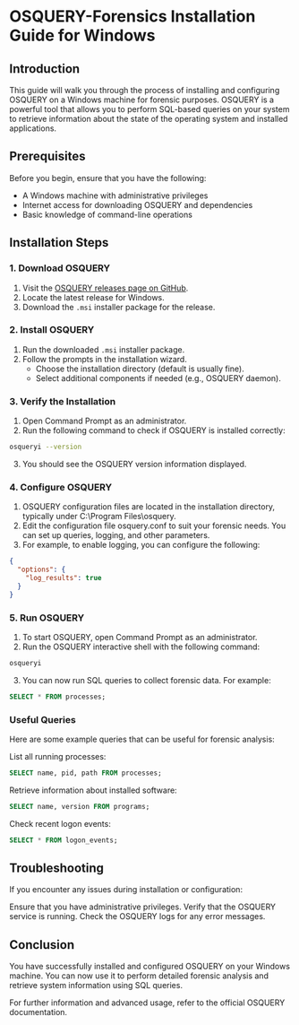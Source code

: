 # OSQUERY-Forensics Installation Guide for Windows

## Introduction

This guide will walk you through the process of installing and configuring OSQUERY on a Windows machine for forensic purposes. OSQUERY is a powerful tool that allows you to perform SQL-based queries on your system to retrieve information about the state of the operating system and installed applications.

## Prerequisites

Before you begin, ensure that you have the following:

- A Windows machine with administrative privileges
- Internet access for downloading OSQUERY and dependencies
- Basic knowledge of command-line operations

## Installation Steps

### 1. Download OSQUERY

1. Visit the [OSQUERY releases page on GitHub](https://github.com/osquery/osquery/releases).
2. Locate the latest release for Windows.
3. Download the `.msi` installer package for the release.

### 2. Install OSQUERY

1. Run the downloaded `.msi` installer package.
2. Follow the prompts in the installation wizard.
   - Choose the installation directory (default is usually fine).
   - Select additional components if needed (e.g., OSQUERY daemon).

### 3. Verify the Installation

1. Open Command Prompt as an administrator.
2. Run the following command to check if OSQUERY is installed correctly:
```bash
osqueryi --version
```
3. You should see the OSQUERY version information displayed.

### 4. Configure OSQUERY

1. OSQUERY configuration files are located in the installation directory, typically under C:\Program Files\osquery\.
2. Edit the configuration file osquery.conf to suit your forensic needs. You can set up queries, logging, and other parameters.
3. For example, to enable logging, you can configure the following:

```json
{
  "options": {
    "log_results": true
  }
}
```
### 5. Run OSQUERY

1. To start OSQUERY, open Command Prompt as an administrator.
2. Run the OSQUERY interactive shell with the following command:

```bash
osqueryi
```
3. You can now run SQL queries to collect forensic data. For example:

```sql
SELECT * FROM processes;
```
### Useful Queries

Here are some example queries that can be useful for forensic analysis:

List all running processes:

```sql
SELECT name, pid, path FROM processes;
```
Retrieve information about installed software:

```sql
SELECT name, version FROM programs;
```
Check recent logon events:

```sql
SELECT * FROM logon_events;
```

## Troubleshooting

If you encounter any issues during installation or configuration:

Ensure that you have administrative privileges.
Verify that the OSQUERY service is running.
Check the OSQUERY logs for any error messages.

## Conclusion

You have successfully installed and configured OSQUERY on your Windows machine. You can now use it to perform detailed forensic analysis and retrieve system information using SQL queries.

For further information and advanced usage, refer to the official OSQUERY documentation.